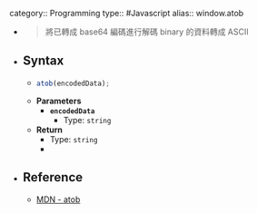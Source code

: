 category:: Programming
type:: #Javascript
alias:: window.atob

- > 將已轉成 base64 編碼進行解碼
  binary 的資料轉成 ASCII
- ## Syntax
	- ```js
	  atob(encodedData);
	  ```
	- **Parameters**
		- **`encodedData`**
			- Type: `string`
	- **Return**
		- Type: `string`
		-
- ## Reference
	- [MDN - atob](https://developer.mozilla.org/en-US/docs/Web/API/atob)